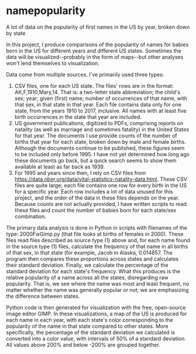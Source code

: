 # namepopularity
A lot of data on the popularity of first names in the US by year, broken down by state

In this project, I produce comparisons of the popularity of names for babies born in the US for different years and different US states. Sometimes the data will be visualized--probably in the form of maps--but other analyses won't lend themselves to visualization.

Data come from multiple sources. I've primarily used three types:
1. CSV files, one for each US state. The files' rows are in the format: AK,F,1910,Mary,14. That is: a two-letter state abbreviation; the child's sex; year; given (first) name; number of occurrences of that name, with that sex, in that state in that year. Each file contains data only for one state, from the years 1910 to 2017, inclusive. All names with at least five birth occurrences in the state that year are included.
2. US government publications, digitized to PDFs, comprising reports on natality (as well as marriage and sometimes fatality) in the United States for that year. The documents I use provide counts of the number of births that year for each state, broken down by male and female births. Although the documents continue to be published, these figures seem to be included only before 1995. I have not yet determined how long ago these documents go back, but a quick search seems to show them available at least as far back as 1939.
3. For 1995 and years since then, I rely on CSV files from <https://data.nber.org/data/vital-statistics-natality-data.html>. These CSV files are quite large; each file contains one row for every birth in the US for a specific year. Each row includes a lot of data unused for this project, and the order of the data in these files depends on the year. Because counts are not actually provided, I have written scripts to read these files and count the number of babies born for each state/sex combination.

The primary data analysis is done in Python in scripts with filenames of the type: 2000FwGimp.py (that file looks at births of females in 2000). These files read files described as source type (1) above and, for each name found in the source type (1) files, calculate the frequency of that name in all births of that sex, in that state (for example, Jacob in Alaska, 0.014857. The program then compares these proportions across states and calculates their standard deviation. Finally, we calculate the percentage of the standard deviation for each state's frequency. What this produces is the relative popularity of a name across all the states, disregarding raw popularity. That is, we see where the name was most and least frequent, no matter whether the name was generally popular or not; we are emphasizing the difference between states.

Python code is then generated for visualization with the free, open-source image editor GIMP. In these visualizations, a map of the US is produced for each name in each year, with each state's color corresponding to the popularity of the name in that state compared to other states. More specifically, the percentage of the standard deviation we calculated is converted into a color value, with intervals of 50% of a standard deviation. All values above 200% and below -200% are grouped together.
